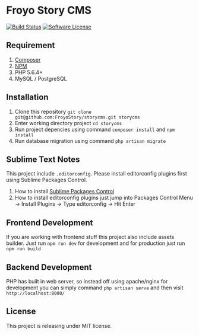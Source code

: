 # Froyo Story CMS

[![Build Status](https://travis-ci.org/FroyoStory/storycms.svg?branch=master)](https://travis-ci.org/FroyoStory/storycms) [![Software License](https://img.shields.io/badge/license-MIT-brightgreen.svg?style=flat)](LICENSE)

## Requirement

1. [Composer](https://getcomposer.org/doc/00-intro.md)
2. [NPM](https://nodejs.org)
3. PHP 5.6.4+
4. MySQL / PostgreSQL

## Installation

1. Clone this repository ```git clone git@github.com:FroyoStory/storycms.git storycms```
2. Enter working directory project ```cd storycms```
3. Run project depencies using command ```composer install``` and ```npm install```
4. Run database migration using command ```php artisan migrate```

## Sublime Text Notes

This project include ```.editorconfig```. Please install editorconfig plugins first using Sublime Packages Control.

1. How to install [Sublime Packages Control](https://packagecontrol.io/installation)
2. How to install editorconfig plugins just jump into Packages Control Menu -> Install Plugins -> Type editorconfig -> Hit Enter

## Frontend Development

If you are working with frontend stuff this project also include assets builder. Just run ```npm run dev``` for development
and for production just run ```npm run build```

## Backend Development

PHP has built in web server, so instead off using apache/nginx for development you can simply command ```php artisan serve``` and then visit ```http://localhost:8000/```

## License 

This project is releasing under MIT license.
